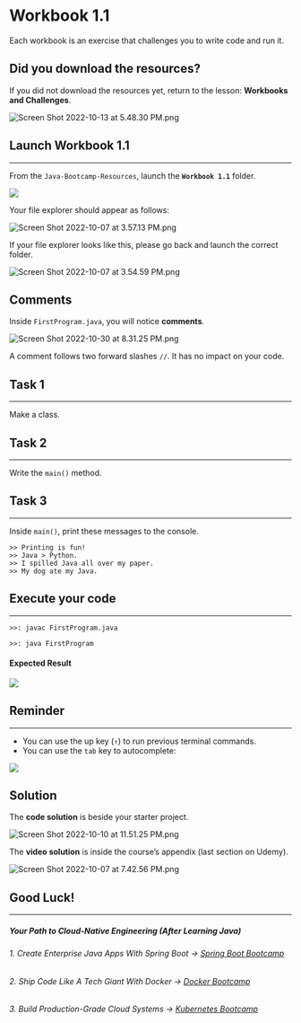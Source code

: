 # Workbook 1.1

Each workbook is an exercise that challenges you to write code and run it.

## Did you download the resources?

If you did not download the resources yet, return to the lesson: **Workbooks and Challenges**.

![Screen Shot 2022-10-13 at 5.48.30 PM.png](https://img-c.udemycdn.com/redactor/raw/article_lecture/2025-01-04_04-19-11-17bbffaa2a32f64d8ceef2ec47ab1d9e.png)



## Launch Workbook 1.1
-----------------


From the `Java-Bootcamp-Resources`, launch the **`Workbook 1.1`** folder.

![](https://img-c.udemycdn.com/redactor/raw/article_lecture/2025-01-04_04-19-11-488a68f5fcfcf484bf0794ecef3a1be1.png)

Your file explorer should appear as follows:

![Screen Shot 2022-10-07 at 3.57.13 PM.png](https://img-c.udemycdn.com/redactor/raw/article_lecture/2025-01-04_04-19-11-af125b0a80ef23169bbc3d1d5c452e68.png)

If your file explorer looks like this, please go back and launch the correct folder.

![Screen Shot 2022-10-07 at 3.54.59 PM.png](https://img-c.udemycdn.com/redactor/raw/article_lecture/2025-01-04_04-19-11-b0bad6016ac130f3bb67f65bc26b62ae.png)

## Comments
Inside `FirstProgram.java`, you will notice **comments**.

![Screen Shot 2022-10-30 at 8.31.25 PM.png](https://img-c.udemycdn.com/redactor/raw/article_lecture/2025-01-04_04-19-11-4a38812825c78b578e4df66d765d2c85.png)

A comment follows two forward slashes `//`. It has no impact on your code. 

## Task 1
----------------------

Make a class.

## Task 2
---------------------------------

Write the `main()` method.

## Task 3
----------------------

Inside `main()`, print these messages to the console.

```
>> Printing is fun!
>> Java > Python.
>> I spilled Java all over my paper.
>> My dog ate my Java.
```

## Execute your code
---
`>>: javac FirstProgram.java`

`>>: java FirstProgram`

#### Expected Result
![](https://img-c.udemycdn.com/redactor/raw/article_lecture/2025-01-04_04-19-11-10cea94aaadbf646e6e2030f5dfae0f8.png)

## Reminder
------------

- You can use the up key (`↑`) to run previous terminal commands.
- You can use the `tab` key to autocomplete:

![](https://img-c.udemycdn.com/redactor/raw/article_lecture/2025-01-04_04-19-11-e427817bed0a13c294278d14fe95bbb7.gif)


## Solution

The **code solution** is beside your starter project.

![Screen Shot 2022-10-10 at 11.51.25 PM.png](https://img-c.udemycdn.com/redactor/raw/article_lecture/2025-01-04_04-19-11-1562c195ac8a944ba940b05cfb2fcaeb.png)

The **video solution** is inside the course’s appendix (last section on Udemy).

![Screen Shot 2022-10-07 at 7.42.56 PM.png](https://img-c.udemycdn.com/redactor/raw/article_lecture/2025-01-04_04-19-12-6d60a94dadab76b3b9f8256ab01ca30c.png)

## Good Luck!
-------

##### Your Path to Cloud-Native Engineering (After Learning Java)
###### 1. Create Enterprise Java Apps With Spring Boot → [Spring Boot Bootcamp](https://www.udemy.com/course/the-complete-spring-boot-development-bootcamp/?couponCode=SPRING_BOOTCAMP)
###### 2. Ship Code Like A Tech Giant With Docker → [Docker Bootcamp](https://www.udemy.com/course/docker-bootcamp-conquer-docker-with-real-world-projects/?couponCode=DOCKER_BOOTCAMP)
###### 3. Build Production-Grade Cloud Systems → [Kubernetes Bootcamp](https://kubernetestraining.io/)